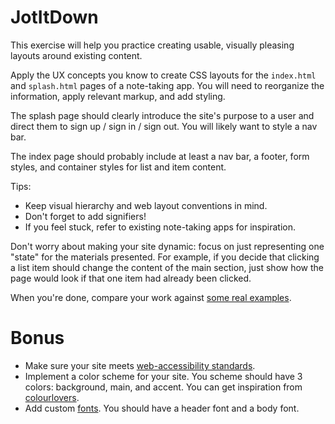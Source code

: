 # JotItDown

This exercise will help you practice creating usable, visually pleasing
layouts around existing content.

Apply the UX concepts you know to create CSS layouts for the `index.html` and
`splash.html` pages of a note-taking app. You will need to reorganize the
information, apply relevant markup, and add styling.

The splash page should clearly introduce the site's purpose to a user and direct them to sign up / sign in / sign out. You will likely want to style a nav bar.

The index page should probably include at least a nav bar, a footer, form styles, and container styles for list and item content.

Tips:
* Keep visual hierarchy and web layout conventions in mind.
* Don't forget to add signifiers!
* If you feel stuck, refer to existing note-taking apps for inspiration.

Don't worry about making your site dynamic: focus on just representing one
"state" for the materials presented. For example, if you decide that clicking a
list item should change the content of the main section, just show how the page
would look if that one item had already been clicked.

When you're done, compare your work against [some real examples][screenshots].

# Bonus

- Make sure your site meets [web-accessibility standards][standards].
- Implement a color scheme for your site. You scheme should have 3 colors:
background, main, and accent. You can get inspiration from [colourlovers][colors].
- Add custom [fonts][fonts]. You should have a header font and a body font.

[standards]: https://www.wuhcag.com/wcag-checklist/
[colors]: http://www.colourlovers.com/
[fonts]: https://fonts.google.com/

[screenshots]: ./screenshots
